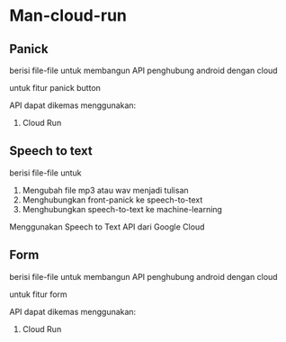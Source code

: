 # Man-cloud-run

## Panick

berisi file-file untuk membangun API penghubung android dengan cloud

untuk fitur panick button

API dapat dikemas menggunakan:

1. Cloud Run

## Speech to text

berisi file-file untuk

1. Mengubah file mp3 atau wav menjadi tulisan
2. Menghubungkan front-panick ke speech-to-text
3. Menghubungkan speech-to-text ke machine-learning

Menggunakan Speech to Text API dari Google Cloud

## Form

berisi file-file untuk membangun API penghubung android dengan cloud

untuk fitur form

API dapat dikemas menggunakan:

1. Cloud Run